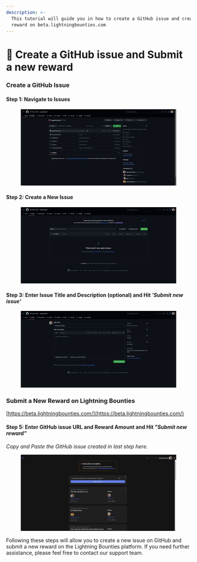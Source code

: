 ```yaml
---
description: >-
  This tutorial will guide you in how to create a GitHub issue and create a
  reward on beta.lightningbounties.com
---
```


# 💸 Create a GitHub issue and Submit a new reward

### Create a GitHub Issue

#### Step 1: Navigate to Issues

<figure><img src="../.gitbook/assets/image (5).png" alt=""><figcaption></figcaption></figure>

#### Step 2: Create a New Issue

<figure><img src="../.gitbook/assets/image (6).png" alt=""><figcaption></figcaption></figure>

#### Step 3: Enter Issue Title and Description (optional) and Hit _'Submit new issue'_

<figure><img src="../.gitbook/assets/image (7).png" alt=""><figcaption></figcaption></figure>

### Submit a New Reward on Lightning Bounties

[https://beta.lightningbounties.com/](https://beta.lightningbounties.com/)

#### Step 5: Enter GitHub issue URL and Reward Amount and Hit _"Submit new reward"_

_Copy and Paste the GitHub issue created in last step here._

<figure><img src="../.gitbook/assets/image (3).png" alt=""><figcaption></figcaption></figure>

Following these steps will allow you to create a new issue on GitHub and submit a new reward on the Lightning Bounties platform. If you need further assistance, please feel free to contact our support team.
